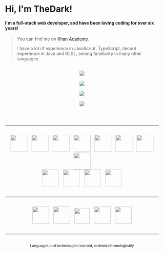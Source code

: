 # Hi, I'm TheDark!
#### I'm a full-stack web developer, and have been loving coding for over six years!

> You can find me on <a href="https://www.khanacademy.org/profile/OnlyTheDark/projects">Khan Academy</a>.
>
> I have a lot of experience in JavaScript, TypeScript, decent experience in Java and GLSL, among familiarity in many other languages.

<br>

<div align="center">
    <div>
        <a href="https://github.com/anuraghazra/github-readme-stats#github-stats-card">
            <img src="https://github-readme-stats.vercel.app/api?username=99thedark&theme=tokyonight&show_icons=true">
        </a>
        <br><br>
        <a href="https://git.io/streak-stats">
            <img src="https://streak-stats.demolab.com?user=99thedark&theme=tokyonight">
        </a>
        <br><br>
        <a href="https://github.com/anuraghazra/github-readme-stats#top-languages-card">
            <img src="https://github-readme-stats.vercel.app/api/top-langs/?username=99thedark&theme=tokyonight&layout=compact&langs_count=10&exclude_repo=Hello-World&hide=markdown,llvm">
        </a>
        <br><br>
        <a href="https://github.com/Ashutosh00710/github-readme-activity-graph">
            <img src="https://github-readme-activity-graph.vercel.app/graph?username=99thedark&theme=tokyo-night">
        </a>
    </div>
</div>

<br><br>

<hr>

<br>

<div align="center">
    <img src="https://cdn.jsdelivr.net/gh/devicons/devicon/icons/javascript/javascript-original.svg" height="55px" hspace="5px">
    <img src="https://cdn.jsdelivr.net/gh/devicons/devicon/icons/html5/html5-original.svg" height="55px" hspace="5px">
    <img src="https://cdn.cdnlogo.com/logos/c/18/css.svg" height="55px" hspace="5px">
    <img src="https://cdn.jsdelivr.net/gh/devicons/devicon/icons/python/python-original.svg" height="55px" hspace="5px">
    <img src="https://cdn.jsdelivr.net/gh/devicons/devicon/icons/java/java-original.svg" height="55px" hspace="5px">
    <img src="https://static-00.iconduck.com/assets.00/sql-database-generic-icon-380x512-ez505zus.png" height="55px" hspace="5px">
    <img src="https://upload.wikimedia.org/wikipedia/commons/thumb/2/25/WebGL_Logo.svg/1024px-WebGL_Logo.svg.png?20210505165026" height="55px" hspace="5px">
    <img src="https://cdn.jsdelivr.net/gh/devicons/devicon/icons/csharp/csharp-original.svg" height="55px" hspace="5px">
    <br>
    <img src="https://cdn.jsdelivr.net/gh/devicons/devicon/icons/typescript/typescript-original.svg" height="55px" hspace="5px">
    <img src="https://cdn.jsdelivr.net/gh/devicons/devicon/icons/sass/sass-original.svg" height="55px" hspace="5px">
    <img src="https://cdn.jsdelivr.net/gh/devicons/devicon/icons/julia/julia-original.svg" height="55px" hspace="5px">
    <img src="https://cdn.jsdelivr.net/gh/devicons/devicon/icons/dart/dart-original.svg" height="55px" hspace="5px">
</div>

<br>

<hr>

<br>

<div align="center">
    <img src="https://cdn.jsdelivr.net/gh/devicons/devicon/icons/processing/processing-original.svg" height="55px" hspace="5px">
    <img src="https://upload.wikimedia.org/wikipedia/commons/thumb/c/c6/P5.js_icon.svg/2048px-P5.js_icon.svg.png" height="55px" hspace="5px">
    <img src="https://cdn-icons-png.flaticon.com/512/5968/5968322.png" height="50px" hspace="5px">
    <img src="https://cdn.jsdelivr.net/gh/devicons/devicon/icons/jquery/jquery-original.svg" height="55px" hspace="5px">
    <img src="https://cdn.jsdelivr.net/gh/devicons/devicon/icons/azure/azure-original.svg" height="55px" hspace="5px">
    <!-- <img src="https://cdn.jsdelivr.net/gh/devicons/devicon/icons/flutter/flutter-original.svg" height="50px" hspace="5px"> -->
    <!-- <img src="https://llvm.org/img/DragonMedium.png" height="50px" hspace="5px"> -->
    <!-- <img src="https://cdn.jsdelivr.net/gh/devicons/devicon/icons/react/react-original.svg" height="50px" hspace="5px"> -->
</div>

<br>

<hr>

<br>

<div align="middle"><sup>Languages and technologies learned, ordered chronologically</sup></div>

<br>
